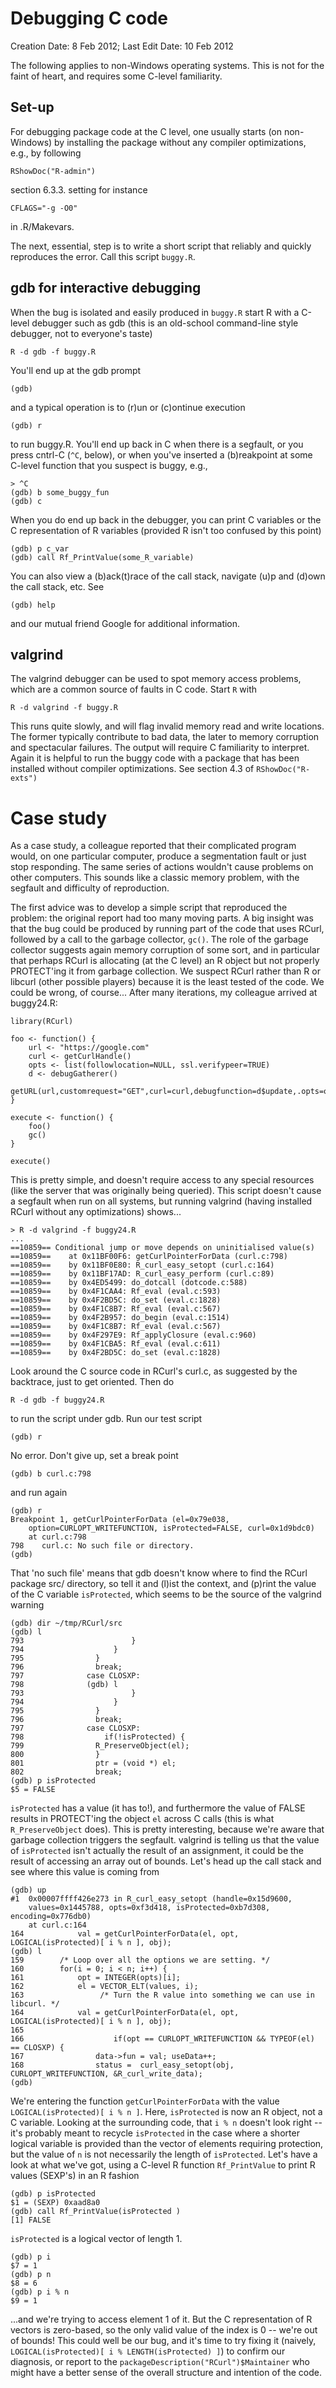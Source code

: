 # Debugging C code

Creation Date: 8 Feb 2012;
Last Edit Date: 10 Feb 2012

The following applies to non-Windows operating systems.  This is not
for the faint of heart, and requires some C-level familiarity.

## Set-up

For debugging package code at the C level, one usually starts (on
non-Windows) by installing the package without any compiler
optimizations, e.g., by following

    RShowDoc("R-admin")

section 6.3.3. setting for instance

    CFLAGS="-g -O0"

in .R/Makevars.

The next, essential, step is to write a short script that reliably and
quickly reproduces the error. Call this script `buggy.R`.

## gdb for interactive debugging

When the bug is isolated and easily produced in `buggy.R` start R with
a C-level debugger such as gdb (this is an old-school command-line
style debugger, not to everyone's taste)

    R -d gdb -f buggy.R

You'll end up at the gdb prompt

    (gdb)

and a typical operation is to (r)un or (c)ontinue execution

    (gdb) r

to run buggy.R. You'll end up back in C when there is a segfault, or
you press cntrl-C (`^C`, below), or when you've inserted a
(b)reakpoint at some C-level function that you suspect is buggy, e.g.,

    > ^C
    (gdb) b some_buggy_fun
    (gdb) c

When you do end up back in the debugger, you can print C variables or
the C representation of R variables (provided R isn't too confused by
this point)

    (gdb) p c_var
    (gdb) call Rf_PrintValue(some_R_variable)

You can also view a (b)ack(t)race of the call stack, navigate (u)p and
(d)own the call stack, etc. See

    (gdb) help

and our mutual friend Google for additional information.

## valgrind

The valgrind debugger can be used to spot memory access problems,
which are a common source of faults in C code. Start `R` with

    R -d valgrind -f buggy.R

This runs quite slowly, and will flag invalid memory read and write
locations. The former typically contribute to bad data, the later to
memory corruption and spectacular failures. The output will require C
familiarity to interpret. Again it is helpful to run the buggy code
with a package that has been installed without compiler
optimizations. See section 4.3 of `RShowDoc("R-exts")`

# Case study

As a case study, a colleague reported that their complicated program
would, on one particular computer, produce a segmentation fault or
just stop responding. The same series of actions wouldn't cause
problems on other computers. This sounds like a classic memory
problem, with the segfault and difficulty of reproduction. 

The first advice was to develop a simple script that reproduced the
problem: the original report had too many moving parts.  A big insight
was that the bug could be produced by running part of the code that
uses RCurl, followed by a call to the garbage collector, `gc()`. The
role of the garbage collector suggests again memory corruption of some
sort, and in particular that perhaps RCurl is allocating (at the C
level) an R object but not properly PROTECT'ing it from garbage
collection. We suspect RCurl rather than R or libcurl (other possible
players) because it is the least tested of the code. We could be
wrong, of course... After many iterations, my colleague arrived at
buggy24.R:

    library(RCurl)
    
    foo <- function() {
        url <- "https://google.com"
        curl <- getCurlHandle()
        opts <- list(followlocation=NULL, ssl.verifypeer=TRUE)
        d <- debugGatherer()
        getURL(url,customrequest="GET",curl=curl,debugfunction=d$update,.opts=opts)
    }
    
    execute <- function() {
        foo()
        gc()
    }
    
    execute()

This is pretty simple, and doesn't require access to any special
resources (like the server that was originally being queried). This
script doesn't cause a segfault when run on all systems, but running
valgrind (having installed RCurl without any optimizations) shows...

    > R -d valgrind -f buggy24.R
	...
    ==10859== Conditional jump or move depends on uninitialised value(s)
    ==10859==    at 0x11BF00F6: getCurlPointerForData (curl.c:798)
    ==10859==    by 0x11BF0E80: R_curl_easy_setopt (curl.c:164)
    ==10859==    by 0x11BF17AD: R_curl_easy_perform (curl.c:89)
    ==10859==    by 0x4ED5499: do_dotcall (dotcode.c:588)
    ==10859==    by 0x4F1CAA4: Rf_eval (eval.c:593)
    ==10859==    by 0x4F2BD5C: do_set (eval.c:1828)
    ==10859==    by 0x4F1C8B7: Rf_eval (eval.c:567)
    ==10859==    by 0x4F2B957: do_begin (eval.c:1514)
    ==10859==    by 0x4F1C8B7: Rf_eval (eval.c:567)
    ==10859==    by 0x4F297E9: Rf_applyClosure (eval.c:960)
    ==10859==    by 0x4F1CBA5: Rf_eval (eval.c:611)
    ==10859==    by 0x4F2BD5C: do_set (eval.c:1828)
    
Look around the C source code in RCurl's curl.c, as suggested by the
backtrace, just to get oriented. Then do

    R -d gdb -f buggy24.R

to run the script under gdb. Run our test script

    (gdb) r

No error. Don't give up, set a break point

    (gdb) b curl.c:798

and run again

    (gdb) r
    Breakpoint 1, getCurlPointerForData (el=0x79e038,
        option=CURLOPT_WRITEFUNCTION, isProtected=FALSE, curl=0x1d9bdc0)
        at curl.c:798
    798    curl.c: No such file or directory.
    (gdb)

That 'no such file' means that gdb doesn't know where to find the
RCurl package src/ directory, so tell it and (l)ist the context, and
(p)rint the value of the C variable `isProtected`, which seems to be
the source of the valgrind warning

    (gdb) dir ~/tmp/RCurl/src
    (gdb) l
    793                        }
    794                    }
    795                }
    796                break;
    797              case CLOSXP:
    798              (gdb) l
    793                        }
    794                    }
    795                }
    796                break;
    797              case CLOSXP:
    798                  if(!isProtected) {
    799                R_PreserveObject(el);
    800                }
    801                ptr = (void *) el;
    802                break;
    (gdb) p isProtected
    $5 = FALSE

`isProtected` has a value (it has to!), and furthermore the value of
FALSE results in PROTECT'ing the object `el` across C calls (this is
what `R_PreserveObject` does). This is pretty interesting, because
we're aware that garbage collection triggers the segfault. valgrind is
telling us that the value of `isProtected` isn't actually the result
of an assignment, it could be the result of accessing an array out of
bounds. Let's head up the call stack and see where this value is
coming from

    (gdb) up
    #1  0x00007ffff426e273 in R_curl_easy_setopt (handle=0x15d9600,
        values=0x1445788, opts=0xf3d418, isProtected=0xb7d308, encoding=0x776db0)
        at curl.c:164
    164            val = getCurlPointerForData(el, opt, LOGICAL(isProtected)[ i % n ], obj);
    (gdb) l
    159        /* Loop over all the options we are setting. */
    160        for(i = 0; i < n; i++) {
    161            opt = INTEGER(opts)[i];
    162            el = VECTOR_ELT(values, i);
    163                 /* Turn the R value into something we can use in libcurl. */
    164            val = getCurlPointerForData(el, opt, LOGICAL(isProtected)[ i % n ], obj);
    165   
    166                    if(opt == CURLOPT_WRITEFUNCTION && TYPEOF(el) == CLOSXP) {
    167                data->fun = val; useData++;
    168                status =  curl_easy_setopt(obj, CURLOPT_WRITEFUNCTION, &R_curl_write_data);
    (gdb)


We're entering the function `getCurlPointerForData` with the value
`LOGICAL(isProtected)[ i % n ]`. Here, `isProtected` is now an R
object, not a C variable. Looking at the surrounding code, that `i %
n` doesn't look right -- it's probably meant to recycle `isProtected`
in the case where a shorter logical variable is provided than the
vector of elements requiring protection, but the value of `n` is not
necessarily the length of `isProtected`. Let's have a look at what
we've got, using a C-level R function `Rf_PrintValue` to print R
values (SEXP's) in an R fashion

    (gdb) p isProtected
    $1 = (SEXP) 0xaad8a0
    (gdb) call Rf_PrintValue(isProtected )
    [1] FALSE

`isProtected` is a logical vector of length 1.

    (gdb) p i
    $7 = 1
    (gdb) p n
    $8 = 6
    (gdb) p i % n
    $9 = 1

...and we're trying to access element 1 of it. But the C
representation of R vectors is zero-based, so the only valid value of
the index is 0 -- we're out of bounds! This could well be our bug, and
it's time to try fixing it (naively,
`LOGICAL(isProtected)[ i % LENGTH(isProtected) ]`) to confirm our
diagnosis, or report to the `packageDescription("RCurl")$Maintainer`
who might have a better sense of the overall structure and intention
of the code.
